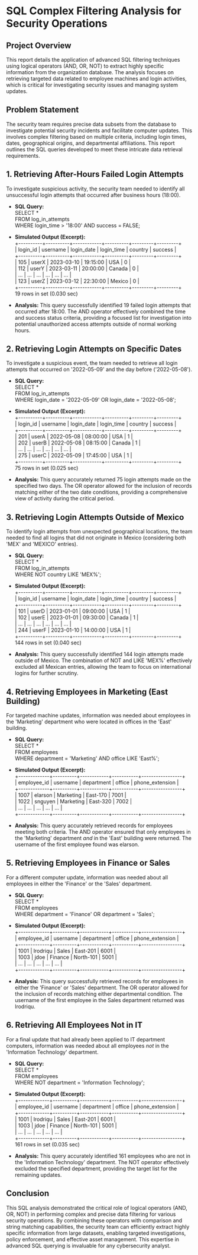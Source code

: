 # **SQL Complex Filtering Analysis for Security Operations**

## **Project Overview**

This report details the application of advanced SQL filtering techniques using logical operators (AND, OR, NOT) to extract highly specific information from the organization database. The analysis focuses on retrieving targeted data related to employee machines and login activities, which is critical for investigating security issues and managing system updates.

## **Problem Statement**

The security team requires precise data subsets from the database to investigate potential security incidents and facilitate computer updates. This involves complex filtering based on multiple criteria, including login times, dates, geographical origins, and departmental affiliations. This report outlines the SQL queries developed to meet these intricate data retrieval requirements.

## **1\. Retrieving After-Hours Failed Login Attempts**

To investigate suspicious activity, the security team needed to identify all unsuccessful login attempts that occurred after business hours (18:00).

* **SQL Query:**  
  SELECT \*  
  FROM log\_in\_attempts  
  WHERE login\_time \> '18:00' AND success \= FALSE;

* **Simulated Output (Excerpt):**  
  \+----------+----------+------------+----------+---------+---------+  
  | login\_id | username | login\_date | login\_time | country | success |  
  \+----------+----------+------------+----------+---------+---------+  
  | 105      | userX    | 2023-03-10 | 19:15:00 | USA     | 0       |  
  | 112      | userY    | 2023-03-11 | 20:00:00 | Canada  | 0       |  
  | ...      | ...      | ...        | ...      | ...     | ...     |  
  | 123      | userZ    | 2023-03-12 | 22:30:00 | Mexico  | 0       |  
  \+----------+----------+------------+----------+---------+---------+  
  19 rows in set (0.030 sec)

* **Analysis:** This query successfully identified 19 failed login attempts that occurred after 18:00. The AND operator effectively combined the time and success status criteria, providing a focused list for investigation into potential unauthorized access attempts outside of normal working hours.

## **2\. Retrieving Login Attempts on Specific Dates**

To investigate a suspicious event, the team needed to retrieve all login attempts that occurred on '2022-05-09' and the day before ('2022-05-08').

* **SQL Query:**  
  SELECT \*  
  FROM log\_in\_attempts  
  WHERE login\_date \= '2022-05-09' OR login\_date \= '2022-05-08';

* **Simulated Output (Excerpt):**  
  \+----------+----------+------------+----------+---------+---------+  
  | login\_id | username | login\_date | login\_time | country | success |  
  \+----------+----------+------------+----------+---------+---------+  
  | 201      | userA    | 2022-05-08 | 08:00:00 | USA     | 1       |  
  | 202      | userB    | 2022-05-08 | 08:15:00 | Canada  | 1       |  
  | ...      | ...      | ...        | ...      | ...     | ...     |  
  | 275      | userC    | 2022-05-09 | 17:45:00 | USA     | 1       |  
  \+----------+----------+------------+----------+---------+---------+  
  75 rows in set (0.025 sec)

* **Analysis:** This query accurately returned 75 login attempts made on the specified two days. The OR operator allowed for the inclusion of records matching either of the two date conditions, providing a comprehensive view of activity during the critical period.

## **3\. Retrieving Login Attempts Outside of Mexico**

To identify login attempts from unexpected geographical locations, the team needed to find all logins that did not originate in Mexico (considering both 'MEX' and 'MEXICO' entries).

* **SQL Query:**  
  SELECT \*  
  FROM log\_in\_attempts  
  WHERE NOT country LIKE 'MEX%';

* **Simulated Output (Excerpt):**  
  \+----------+----------+------------+----------+---------+---------+  
  | login\_id | username | login\_date | login\_time | country | success |  
  \+----------+----------+------------+----------+---------+---------+  
  | 101      | userD    | 2023-01-01 | 09:00:00 | USA     | 1       |  
  | 102      | userE    | 2023-01-01 | 09:30:00 | Canada  | 1       |  
  | ...      | ...      | ...        | ...      | ...     | ...     |  
  | 244      | userF    | 2023-01-10 | 14:00:00 | USA     | 1       |  
  \+----------+----------+------------+----------+---------+---------+  
  144 rows in set (0.040 sec)

* **Analysis:** This query successfully identified 144 login attempts made outside of Mexico. The combination of NOT and LIKE 'MEX%' effectively excluded all Mexican entries, allowing the team to focus on international logins for further scrutiny.

## **4\. Retrieving Employees in Marketing (East Building)**

For targeted machine updates, information was needed about employees in the 'Marketing' department who were located in offices in the 'East' building.

* **SQL Query:**  
  SELECT \*  
  FROM employees  
  WHERE department \= 'Marketing' AND office LIKE 'East%';

* **Simulated Output (Excerpt):**  
  \+-------------+----------+------------+-----------+-----------------+  
  | employee\_id | username | department | office    | phone\_extension |  
  \+-------------+----------+------------+-----------+-----------------+  
  | 1007        | elarson  | Marketing  | East-170  | 7001            |  
  | 1022        | snguyen  | Marketing  | East-320  | 7002            |  
  | ...         | ...      | ...        | ...       | ...             |  
  \+-------------+----------+------------+-----------+-----------------+

* **Analysis:** This query accurately retrieved records for employees meeting both criteria. The AND operator ensured that only employees in the 'Marketing' department *and* in the 'East' building were returned. The username of the first employee found was elarson.

## **5\. Retrieving Employees in Finance or Sales**

For a different computer update, information was needed about all employees in either the 'Finance' or the 'Sales' department.

* **SQL Query:**  
  SELECT \*  
  FROM employees  
  WHERE department \= 'Finance' OR department \= 'Sales';

* **Simulated Output (Excerpt):**  
  \+-------------+----------+------------+-----------+-----------------+  
  | employee\_id | username | department | office    | phone\_extension |  
  \+-------------+----------+------------+-----------+-----------------+  
  | 1001        | lrodriqu | Sales      | East-201  | 6001            |  
  | 1003        | jdoe     | Finance    | North-101 | 5001            |  
  | ...         | ...      | ...        | ...       | ...             |  
  \+-------------+----------+------------+-----------+-----------------+

* **Analysis:** This query successfully retrieved records for employees in either the 'Finance' or 'Sales' department. The OR operator allowed for the inclusion of records matching either departmental condition. The username of the first employee in the Sales department returned was lrodriqu.

## **6\. Retrieving All Employees Not in IT**

For a final update that had already been applied to IT department computers, information was needed about all employees *not* in the 'Information Technology' department.

* **SQL Query:**  
  SELECT \*  
  FROM employees  
  WHERE NOT department \= 'Information Technology';

* **Simulated Output (Excerpt):**  
  \+-------------+----------+------------+-----------+-----------------+  
  | employee\_id | username | department | office    | phone\_extension |  
  \+-------------+----------+------------+-----------+-----------------+  
  | 1001        | lrodriqu | Sales      | East-201  | 6001            |  
  | 1003        | jdoe     | Finance    | North-101 | 5001            |  
  | ...         | ...      | ...        | ...       | ...             |  
  \+-------------+----------+------------+-----------+-----------------+  
  161 rows in set (0.035 sec)

* **Analysis:** This query accurately identified 161 employees who are not in the 'Information Technology' department. The NOT operator effectively excluded the specified department, providing the target list for the remaining updates.

## **Conclusion**

This SQL analysis demonstrated the critical role of logical operators (AND, OR, NOT) in performing complex and precise data filtering for various security operations. By combining these operators with comparison and string matching capabilities, the security team can efficiently extract highly specific information from large datasets, enabling targeted investigations, policy enforcement, and effective asset management. This expertise in advanced SQL querying is invaluable for any cybersecurity analyst.